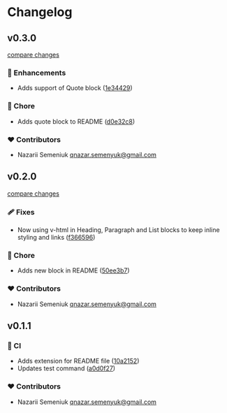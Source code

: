 # Changelog


## v0.3.0

[compare changes](https://github.com/nazarii-semeniuk/editorjs-vue-renderer/compare/v0.2.0...v0.3.0)

### 🚀 Enhancements

- Adds support of Quote block ([1e34429](https://github.com/nazarii-semeniuk/editorjs-vue-renderer/commit/1e34429))

### 🏡 Chore

- Adds quote block to README ([d0e32c8](https://github.com/nazarii-semeniuk/editorjs-vue-renderer/commit/d0e32c8))

### ❤️ Contributors

- Nazarii Semeniuk <qnazar.semenyuk@gmail.com>

## v0.2.0

[compare changes](https://github.com/nazarii-semeniuk/editorjs-vue-renderer/compare/v0.1.1...v0.2.0)

### 🩹 Fixes

- Now using v-html in Heading, Paragraph and List blocks to keep inline styling and links ([f366596](https://github.com/nazarii-semeniuk/editorjs-vue-renderer/commit/f366596))

### 🏡 Chore

- Adds new block in README ([50ee3b7](https://github.com/nazarii-semeniuk/editorjs-vue-renderer/commit/50ee3b7))

### ❤️ Contributors

- Nazarii Semeniuk <qnazar.semenyuk@gmail.com>

## v0.1.1


### 🤖 CI

- Adds extension for README file ([10a2152](https://github.com/nazarii-semeniuk/editorjs-vue-renderer/commit/10a2152))
- Updates test command ([a0d0f27](https://github.com/nazarii-semeniuk/editorjs-vue-renderer/commit/a0d0f27))

### ❤️ Contributors

- Nazarii Semeniuk <qnazar.semenyuk@gmail.com>

